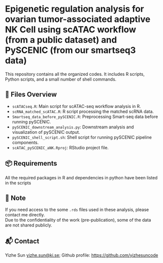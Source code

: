 # Epigenetic regulation analysis for ovarian tumor-associated adaptive NK Cell using scATAC workflow (from a public dataset) and PySCENIC (from our smartseq3 data)

This repository contains all the organized codes.
It includes R scripts, Python scripts, and a small number of shell commands.



## 📄 Files Overview

- `scATACseq.R`: Main script for scATAC-seq workflow analysis in R.
- `scRNA_matched_scATAC.R`: R script processing the matched scRNA data.
- `Smartseq_data_before_pySCENIC.R`: Preprocessing Smart-seq data before running pySCENIC.
- `pySCENIC_downstream_analysis.py`: Downstream analysis and visualization of pySCENIC output.
- `pySCENIC_shell_script.sh`: Shell script for running pySCENIC pipeline components.
- `scATAC_pySCENIC_aNK.Rproj`: RStudio project file.

## 📦 Requirements

All the required packages in R and dependencies in python have been listed in the scripts 


## 🔐 Note

If you need access to the some `.rds` files used in these analysis, please contact me directly.  
Due to the confidentiality of the work (pre-publication), some of the data are not shared publicly.

## 📬 Contact

Yizhe Sun 
yizhe.sun@ki.se; Github profile: https://github.com/yizhesuncode
